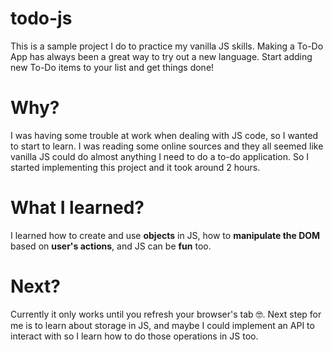 # todo-js

This is a sample project I do to practice my vanilla JS skills. Making a To-Do App has always been a great way to try out a new language. Start adding new To-Do items to your list and get things done!


# Why?

I was having some trouble at work when dealing with JS code, so I wanted to start to learn. I was reading some online sources and they all seemed like vanilla JS could do almost anything I need to do a to-do application. So I started implementing this project and it took around 2 hours.

# What I learned?

I learned how to create and use **objects** in JS, how to **manipulate the DOM** based on **user's actions**, and JS can be **fun** too. 

# Next?

Currently it only works until you refresh your browser's tab 🤓. Next step for me is to learn about storage in JS, and maybe I could implement an API to interact with so I learn how to do those operations in JS too.
